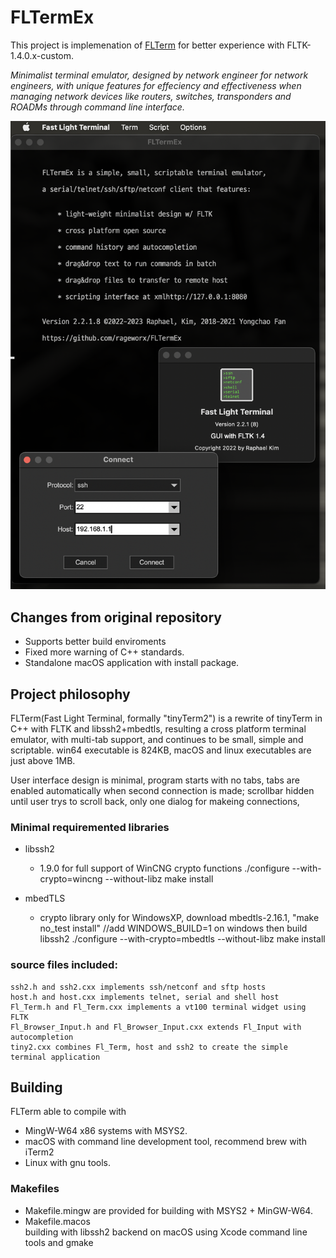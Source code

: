 # FLTermEx

This project is implemenation of  [FLTerm](http://yongchaofan.github.io/FLTerm) for better experience with FLTK-1.4.0.x-custom.

*Minimalist terminal emulator, designed by network engineer for network engineers, with unique features for effeciency and effectiveness when managing network devices like routers, switches, transponders and ROADMs through command line interface.*

![Thumbnail of minimal](docs/FLTerm-0.png)

## Changes from original repository

- Supports better build enviroments
- Fixed more warning of C++ standards.
- Standalone macOS application with install package.

## Project philosophy

FLTerm(Fast Light Terminal, formally "tinyTerm2") is a rewrite of tinyTerm in C++ with FLTK and libssh2+mbedtls, resulting a cross platform terminal emulator, with multi-tab support, and continues to be small, simple and scriptable. win64 executable is 824KB, macOS and linux executables are just above 1MB.

User interface design is minimal, program starts with no tabs, tabs are enabled automatically when second connection is made; scrollbar hidden until user trys to scroll back, only one dialog for makeing connections, 
    
### Minimal requiremented libraries 

- libssh2 
    - 1.9.0 for full support of WinCNG crypto functions
            ./configure --with-crypto=wincng --without-libz
            make install
            
- mbedTLS 
    - crypto library only for WindowsXP, download mbedtls-2.16.1, 
            "make no_test install"          //add WINDOWS_BUILD=1 on windows 
            then build libssh2
            ./configure --with-crypto=mbedtls --without-libz
            make install
            
### source files included:

    ssh2.h and ssh2.cxx implements ssh/netconf and sftp hosts
    host.h and host.cxx implements telnet, serial and shell host
    Fl_Term.h and Fl_Term.cxx implements a vt100 terminal widget using FLTK
    Fl_Browser_Input.h and Fl_Browser_Input.cxx extends Fl_Input with autocompletion
    tiny2.cxx combines Fl_Term, host and ssh2 to create the simple terminal application  


## Building
FLTerm able to compile with 
- MingW-W64 x86 systems with MSYS2.
- macOS with command line development tool, recommend brew with iTerm2
- Linux with gnu tools.

### Makefiles 
- Makefile.mingw 
    are provided for building with MSYS2 + MinGW-W64.
- Makefile.macos  
    building with libssh2 backend on macOS using Xcode command line tools and gmake
